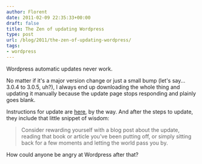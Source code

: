 ```yaml
---
author: Florent
date: 2011-02-09 22:35:33+00:00
draft: false
title: The Zen of updating Wordpress
type: post
url: /blog/2011/the-zen-of-updating-wordpress/
tags:
- wordpress
---
```


Wordpress automatic updates never work.

No matter if it's a major version change or just a small bump (let's say... 3.0.4 to 3.0.5, uh?), I always end up downloading the whole thing and updating it manually because the update page stops responding and plainly goes blank.

Instructions for update are [here](http://codex.wordpress.org/Updating_WordPress), by the way. And after the steps to update, they include that little snippet of wisdom:


<blockquote>Consider rewarding yourself with a blog post about the update, reading that book or article you've been putting off, or simply sitting back for a few moments and letting the world pass you by.</blockquote>



How could anyone be angry at Wordpress after that?

